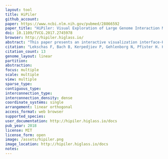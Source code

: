 ```yaml
---
layout: tool
title: HiPiler
github_account:
paper: https://www.ncbi.nlm.nih.gov/pubmed/28866592
paper_title: "HiPiler: Visual Exploration of Large Genome Interaction Matrices with Interactive Small Multiples."
doi: 10.1109/TVCG.2017.2745978
browser: http://hipiler.higlass.io/
abstract: "This paper presents an interactive visualization interface-HiPiler-for the exploration and visualization of regions-of-interest in large genome interaction matrices. Genome interaction matrices approximate the physical distance of pairs of regions on the genome to each other and can contain up to 3 million rows and columns with many sparse regions. Regions of interest (ROIs) can be defined, e.g., by sets of adjacent rows and columns, or by specific visual patterns in the matrix. However, traditional matrix aggregation or pan-and-zoom interfaces fail in supporting search, inspection, and comparison of ROIs in such large matrices. In HiPiler, ROIs are first-class objects, represented as thumbnail-like 'snippets'. Snippets can be interactively explored and grouped or laid out automatically in scatterplots, or through dimension reduction methods. Snippets are linked to the entire navigable genome interaction matrix through brushing and linking. The design of HiPiler is based on a series of semi-structured interviews with 10 domain experts involved in the analysis and interpretation of genome interaction matrices. We describe six exploration tasks that are crucial for analysis of interaction matrices and demonstrate how HiPiler supports these tasks. We report on a user study with a series of data exploration sessions with domain experts to assess the usability of HiPiler as well as to demonstrate respective findings in the data."
citation: "Lekschas F, Bach B, Kerpedjiev P, Gehlenborg N, Pfister H. HiPiler: Visual Exploration of Large Genome Interaction Matrices with Interactive Small Multiples. IEEE Trans Vis Comput Graph. ieeexplore.ieee.org; 2018;24: 522–531."
citation_count: 13
genome_layout: linear
partition:
abstraction:
focus: multiple
scale: multiple
view: multiple
sparse_type:
contiguous_type:
interconnection_type:
interconnection_density: dense
coordinate_systems: single
arrangement: linear orthogonal
access_format: web browser
supported_species:
user_documentation: http://hipiler.higlass.io/docs
pub_year: 2018
license: MIT
license_form: open
image: /assets/hipiler.png
image_location: http://hipiler.higlass.io/docs
notes:
---
```

